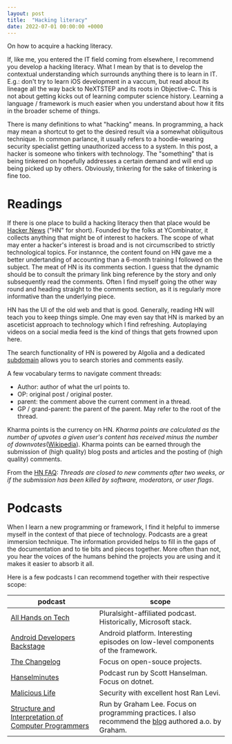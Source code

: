 ```yaml
---
layout: post
title:  "Hacking literacy"
date: 2022-07-01 00:00:00 +0000
---
```


On how to acquire a hacking literacy.

<!--end-excerpt-->

If, like me, you entered the IT field coming from elsewhere, I recommend you develop a hacking literacy. What I mean by that is to develop the contextual understanding which surrounds anything there is to learn in IT. E.g.: don't try to learn iOS development in a vaccum, but read about its lineage all the way back to NeXTSTEP and its roots in Objective-C. This is not about getting kicks out of learning computer science history. Learning a language / framework is much easier when you understand about how it fits in the broader scheme of things.

There is many definitions to what "hacking" means. In programming, a hack may mean a shortcut to get to the desired result via a somewhat obliquitous technique. In common parlance, it usually refers to a hoodie-wearing security specialist getting unauthorized access to a system. In this post, a hacker is someone who tinkers with technology. The "something" that is being tinkered on hopefully addresses a certain demand and will end up being picked up by others. Obviously, tinkering for the sake of tinkering is fine too.

# Readings

If there is one place to build a hacking literacy then that place would be [Hacker News](https://news.ycombinator.com/) ("HN" for short). Founded by the folks at YCombinator, it collects anything that might be of interest to hackers. The scope of what may enter a hacker's interest is broad and is not circumscribed to strictly technological topics. For instannce, the content found on HN gave me a better undertanding of accounting than a 6-month training I followed on the subject. The meat of HN is its comments section. I guess that the dynamic should be to consult the primary link bing reference by the story and only subsequently read the comments. Often I find myself going the other way round and heading straight to the comments section, as it is regularly more informative than the underlying piece. 

HN has the UI of the old web and that is good. Generally, reading HN will teach you to keep things simple. One may even say that HN is marked by an asceticist approach to technology which I find refreshing. Autoplaying videos on a social media feed is the kind of things that gets frowned upon here.

The search functionality of HN is powered by Algolia and a dedicated [subdomain](https://hn.algolia.com/) allows you to search stories and comments easily.

A few vocabulary terms to navigate comment threads:

- Author: author of what the url points to.
- OP: original post / original poster.
- parent: the comment above the current comment in a thread.
- GP / grand-parent: the parent of the parent. May refer to the root of the thread.

Kharma points is the currency on HN. *Kharma points are calculated as the number of upvotes a given user's content has received minus the number of downvotes*([Wikipedia](https://en.wikipedia.org/wiki/Hacker_News)). Kharma points can be earned through the submission of (high quality) blog posts and articles and the posting of (high quality) comments. 

From the [HN FAQ](https://news.ycombinator.com/newsfaq.html): *Threads are closed to new comments after two weeks, or if the submission has been killed by software, moderators, or user flags*.

# Podcasts

When I learn a new programming or framework, I find it helpful to immerse myself in the context of that piece of technology. Podcasts are a great immersion technique. The information provided helps to fill in the gaps of the documentation and to tie bits and pieces together. More often than not, you hear the voices of the humans behind the projects you are using and it makes it easier to absorb it all.

Here is a few podcasts I can recommend together with their respective scope:

| podcast | scope |
|---|---|
| [All Hands on Tech](https://www.pluralsight.com/resource-center/podcasts) | Pluralsight-affiliated podcast. Historically, Microsoft stack. |
| [Android Developers Backstage](https://adbackstage.libsyn.com/) | Android platform. Interesting episodes on low-level components of the framework. |
| [The Changelog](https://changelog.com/podcast) | Focus on open-souce projects. |
| [Hanselminutes](https://hanselminutes.com/) | Podcast run by Scott Hanselman. Focus on dotnet. |
| [Malicious Life](https://malicious.life/) | Security with excellent host Ran Levi. |
| [Structure and Interpretation of Computer Programmers](https://www.sicpers.info/podcast/) | Run by Graham Lee. Focus on programming practices. I also recommend the [blog](https://deprogrammaticaipsum.com/) authored a.o. by Graham. |



